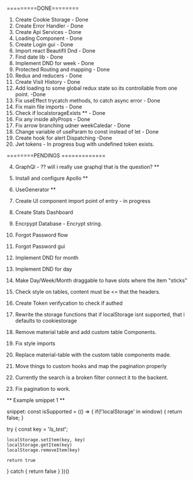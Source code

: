 ###

=========DONE========

1. Create Cookie Storage - Done
2. Create Error Handler - Done
3. Create Api Services - Done
4. Loading Component - Done
5. Create Login gui - Done
6. Import react Beautifll Dnd - Done
7. Find date lib - Done
8. Implement DND for week - Done
9. Protected Routing and mapping - Done
10. Redux and reducers - Done
11. Create Visit History - Done
12. Add loading to some global redux state so its controllable from one point. -Done
13. Fix useEffect trycatch methods, to catch async error - Done
14. Fix main file imports - Done
15. Check if localstorageExists \*\* - Done
16. Fix any inside allyProps - Done
17. Fix arrow branching udner weekCaledar - Done
18. Change variable of useParam to const instead of let - Done
19. Create hook for alert Dispatching -Done
20. Jwt tokens - In progress bug with undefined token exists.

========PENDINGS =============

<!-- POSSIBLE ADDITIONS -->

4. GraphQl - ?? will i really use graphql that is the question? \*\*
5. Install and configure Apollo \*\*
6. UseGenerator \*\*

7. Create UI component import point of entry - in progress
8. Create Stats Dashboard
9. Encrpypt Database - Encrypt string.
10. Forgot Password flow
11. Forgot Password gui
12. Implement DND for month
13. Implement DND for day
14. Make Day/Week/Month draggable to have slots where the item "sticks"
15. Check style on tables, content must be <= that the headers.
16. Create Token verifycation to check if authed
17. Rewrite the storage functions that if localStorage isnt supported, that i defaults to cookiestorage
18. Remove material table and add custom table Components.
19. Fix style imports
20. Replace material-table with the custom table components made.
21. Move things to custom hooks and map the pagination properly
22. Currently the search is a broken filter connect it to the backent.
23. Fix pagination to work.

** Example smippet 1 **

snippet:
const isSupported = (() => {
if(!'localStorage' in window) {
return false;
}

try {
const key = '_ls_test_';

    localStorage.setItem(key, key)
    localStorage.getItem(key)
    localStorage.removeItem(key)

    return true

} catch {
return false
}
})()

